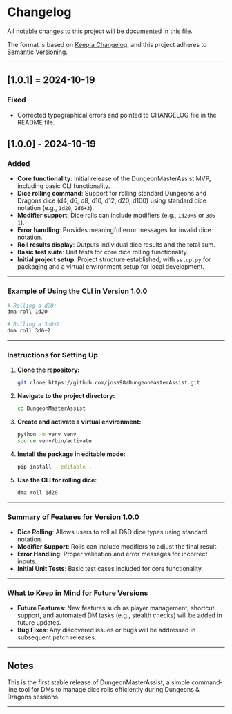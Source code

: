# Changelog

All notable changes to this project will be documented in this file.

The format is based on [Keep a Changelog](https://keepachangelog.com/en/1.1.0/), and this project adheres to [Semantic Versioning](https://semver.org/spec/v2.0.0.html).

---

## [1.0.1] = 2024-10-19

### Fixed
- Corrected typographical errors and pointed to CHANGELOG file in the README file.

## [1.0.0] - 2024-10-19

### Added
- **Core functionality**: Initial release of the DungeonMasterAssist MVP, including basic CLI functionality.
- **Dice rolling command**: Support for rolling standard Dungeons and Dragons dice (d4, d6, d8, d10, d12, d20, d100) using standard dice notation (e.g., `1d20`, `2d6+3`).
- **Modifier support**: Dice rolls can include modifiers (e.g., `1d20+5` or `3d6-1`).
- **Error handling**: Provides meaningful error messages for invalid dice notation.
- **Roll results display**: Outputs individual dice results and the total sum.
- **Basic test suite**: Unit tests for core dice rolling functionality.
- **Initial project setup**: Project structure established, with `setup.py` for packaging and a virtual environment setup for local development.

---

### Example of Using the CLI in Version 1.0.0

```bash
# Rolling a d20:
dma roll 1d20

# Rolling a 3d6+2:
dma roll 3d6+2
```

---

### Instructions for Setting Up

1. **Clone the repository:**
   ```bash
   git clone https://github.com/joss98/DungeonMasterAssist.git
   ```

2. **Navigate to the project directory:**
   ```bash
   cd DungeonMasterAssist
   ```

3. **Create and activate a virtual environment:**
   ```bash
   python -m venv venv
   source venv/bin/activate
   ```

4. **Install the package in editable mode:**
   ```bash
   pip install --editable .
   ```

5. **Use the CLI for rolling dice:**
   ```bash
   dma roll 1d20
    ```
---

### Summary of Features for Version 1.0.0

- **Dice Rolling**: Allows users to roll all D&D dice types using standard notation.
- **Modifier Support**: Rolls can include modifiers to adjust the final result.
- **Error Handling**: Proper validation and error messages for incorrect inputs.
- **Initial Unit Tests**: Basic test cases included for core functionality.

---

### What to Keep in Mind for Future Versions

- **Future Features**: New features such as player management, shortcut support, and automated DM tasks (e.g., stealth checks) will be added in future updates.
- **Bug Fixes**: Any discovered issues or bugs will be addressed in subsequent patch releases.

---

## Notes

This is the first stable release of DungeonMasterAssist, a simple command-line tool for DMs to manage dice rolls efficiently during Dungeons & Dragons sessions.

---